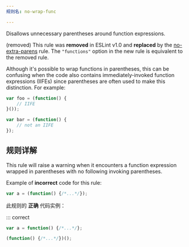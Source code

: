```yaml
---
规则名: no-wrap-func

---
```


Disallows unnecessary parentheses around function expressions.

(removed) This rule was **removed** in ESLint v1.0 and **replaced** by the [no-extra-parens](no-extra-parens) rule. The `"functions"` option in the new rule is equivalent to the removed rule.

Although it's possible to wrap functions in parentheses, this can be confusing when the code also contains immediately-invoked function expressions (IIFEs) since parentheses are often used to make this distinction. For example:

```js
var foo = (function() {
    // IIFE
}());

var bar = (function() {
    // not an IIFE
});
```

## 规则详解

This rule will raise a warning when it encounters a function expression wrapped in parentheses with no following invoking parentheses.

Example of **incorrect** code for this rule:



```js
var a = (function() {/*...*/});
```

此规则的 **正确** 代码实例：

::: correct

```js
var a = function() {/*...*/};

(function() {/*...*/})();
```
